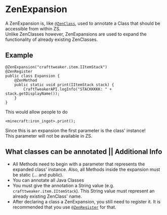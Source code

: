 # ZenExpansion

A ZenExpansion is, like [`@ZenClass`](Annotation_ZenClass), used to annotate a Class that should be accessible from within ZS.  
Unlike ZenClasses however, ZenExpansions are used to expand the functionality of already existing ZenClasses.

## Example

```
@ZenExpansion("crafttweaker.item.IItemStack")
@ZenRegister
public class Expansion {
    @ZenMethod
    public static void print(IItemStack stack) {
        CraftTweakerAPI.logInfo("STACKKKKK: " + stack.getDisplayName());
    }
}
```

This would allow people to do
```
<minecraft:iron_ingot>.print();
```

Since this is an expansion the first parameter is the class' instance!  
This parameter will not be available in ZS.

## What classes can be annotated || Additional Info

- All Methods need to begin with a parameter that represents the expanded class' instance. Also, all Methods inside the expansion must be static (... and public).
- You can annotate all Java Classes
- You must give the annotation a String value (e.g. `crafttweaker.item.IItemStack`). This String value must represent an already existing ZenClass' name.
- After declaring a class a ZenExpansion, you still need to register it. It is recommended that you use [`@ZenRegister`](Annotation_ZenRegister) for that.
